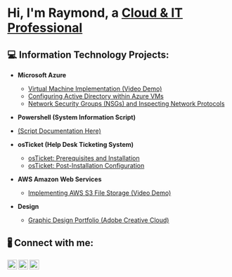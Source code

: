 <h1>Hi, I'm Raymond, a <a href="[https://www.linkedin.com/in/raymond-brown-b5403b1b/]"> Cloud & IT Professional </a></h1>

<h2>💻 Information Technology Projects:</h2>

- <b>Microsoft Azure</b>
  - [Virtual Machine Implementation (Video Demo)](https://github.com/rayme3000/azure-vm-demo)
  - [Configuring Active Directory within Azure VMs](https://github.com/rayme3000/configure-ad)
  - [Network Security Groups (NSGs) and Inspecting Network Protocols](https://github.com/rayme3000/azure-network-protocols)
    
 - <b>Powershell (System Information Script)</b>
- [(Script Documentation Here)](https://github.com/rayme3000/psssysinfo)
    
- <b>osTicket (Help Desk Ticketing System)</b>
  - [osTicket: Prerequisites and Installation](https://github.com/rayme3000/osticket-prereqs)
  - [osTicket: Post-Installation Configuration](https://github.com/rayme3000/post-install-config)

- <b>AWS Amazon Web Services</b>
  - [Implementing AWS S3 File Storage (Video Demo)](https://github.com/rayme3000/aws-s3-demo)
 
 - <b>Design</b>
    - [Graphic Design Portfolio (Adobe Creative Cloud)](https://indd.adobe.com/view/f45d07a7-608d-4608-8d8c-0acd5e806b5f)

 
   
 

<h2>🖁 Connect with me:</h2>

[<img align="left" alt="Josh | LinkedIn" width="22px" src="https://cdn.jsdelivr.net/npm/simple-icons@v3/icons/linkedin.svg" />][linkedin]
[<img align="left" alt="Josh | Instagram" width="22px" src="https://cdn.jsdelivr.net/npm/simple-icons@v3/icons/instagram.svg" />][instagram]
[<img align="left" alt="Josh | Twitter" width="22px" src="https://cdn.jsdelivr.net/npm/simple-icons@v3/icons/twitter.svg" />][twitter]


[linkedin]: https://www.linkedin.com/in/raymond-brown-b5403b1b/
[instagram]: https://www.instagram.com/raybrown3000/
[twitter]: https://twitter.com/Rayme3000Brown
